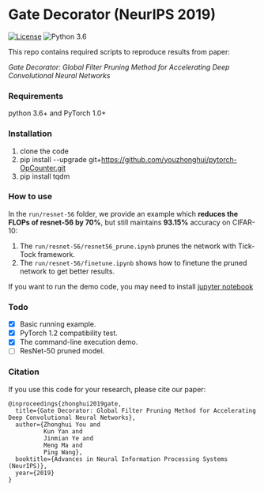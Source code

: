 # Gate Decorator (NeurIPS 2019)

[![License](https://img.shields.io/badge/License-Apache%202.0-blue.svg)](https://github.com/NifTK/NiftyNet/blob/dev/LICENSE)
![Python 3.6](https://img.shields.io/badge/python-3.6-green.svg)

This repo contains required scripts to reproduce results from paper:

_Gate Decorator: Global Filter Pruning Method for Accelerating Deep Convolutional Neural Networks_

### Requirements

python 3.6+ and PyTorch 1.0+

### Installation

1. clone the code
2. pip install --upgrade git+https://github.com/youzhonghui/pytorch-OpCounter.git
3. pip install tqdm

### How to use

In the `run/resnet-56` folder, we provide an example which **reduces the FLOPs of resnet-56 by 70%**, but still maintains **93.15%** accuracy on CIFAR-10:
1. The `run/resnet-56/resnet56_prune.ipynb` prunes the network with Tick-Tock framework.
2. The `run/resnet-56/finetune.ipynb` shows how to finetune the pruned network to get better results.

If you want to run the demo code, you may need to install [jupyter notebook](https://jupyter.org/)

### Todo

- [x] Basic running example.
- [x] PyTorch 1.2 compatibility test.
- [x] The command-line execution demo.
- [ ] ResNet-50 pruned model.

### Citation

If you use this code for your research, please cite our paper:
```
@inproceedings{zhonghui2019gate,
  title={Gate Decorator: Global Filter Pruning Method for Accelerating Deep Convolutional Neural Networks},
  author={Zhonghui You and
          Kun Yan and
          Jinmian Ye and
          Meng Ma and
          Ping Wang},
  booktitle={Advances in Neural Information Processing Systems (NeurIPS)},
  year={2019}
}
```
